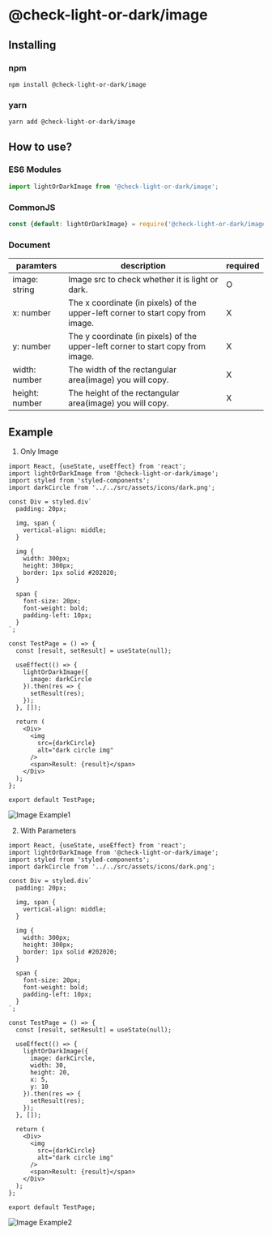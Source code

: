 # @check-light-or-dark/image

## Installing

### npm
```
npm install @check-light-or-dark/image
```

### yarn
```
yarn add @check-light-or-dark/image
```

## How to use?

### ES6 Modules
```javascript
import lightOrDarkImage from '@check-light-or-dark/image';
```

### CommonJS
```javascript
const {default: lightOrDarkImage} = require('@check-light-or-dark/image');
```

### Document
| paramters 	| description 	| required 	|
|--------------	|-------------------------------------------------------------------------------------------------------------------------------------------------------------------------------------------------------------------------------------------------------------------------------------------------------------------------------------------------------------------------------------------------------	|----------	|
| image: string 	| Image src to check whether it is light or dark. 	| O 	|
| x: number 	| The x coordinate (in pixels) of the upper-left corner to start copy from image. 	| X 	|
| y: number 	| The y coordinate (in pixels) of the upper-left corner to start copy from image. 	| X 	|
| width: number 	| The width of the rectangular area(image) you will copy. 	| X 	|
| height: number 	| The height of the rectangular area(image) you will copy. 	| X 	|

## Example
1. Only Image

```JSX
import React, {useState, useEffect} from 'react';
import lightOrDarkImage from '@check-light-or-dark/image';
import styled from 'styled-components';
import darkCircle from '../../src/assets/icons/dark.png';

const Div = styled.div`
  padding: 20px;

  img, span {
    vertical-align: middle;
  }

  img {
    width: 300px;
    height: 300px;
    border: 1px solid #202020;
  }

  span {
    font-size: 20px;
    font-weight: bold;
    padding-left: 10px;
  }
`;

const TestPage = () => {
  const [result, setResult] = useState(null);

  useEffect(() => {
    lightOrDarkImage({
      image: darkCircle
    }).then(res => {
      setResult(res);
    });
  }, []);

  return (
    <Div>
      <img
        src={darkCircle}
        alt="dark circle img"
      />
      <span>Result: {result}</span>
    </Div>
  );
};

export default TestPage;
```

![Image Example1](https://user-images.githubusercontent.com/23455736/82748841-fc09f400-9ddf-11ea-8f67-0a4630836ed1.png)

2. With Parameters
```JSX
import React, {useState, useEffect} from 'react';
import lightOrDarkImage from '@check-light-or-dark/image';
import styled from 'styled-components';
import darkCircle from '../../src/assets/icons/dark.png';

const Div = styled.div`
  padding: 20px;

  img, span {
    vertical-align: middle;
  }

  img {
    width: 300px;
    height: 300px;
    border: 1px solid #202020;
  }

  span {
    font-size: 20px;
    font-weight: bold;
    padding-left: 10px;
  }
`;

const TestPage = () => {
  const [result, setResult] = useState(null);

  useEffect(() => {
    lightOrDarkImage({
      image: darkCircle,
      width: 30,
      height: 20,
      x: 5,
      y: 10
    }).then(res => {
      setResult(res);
    });
  }, []);

  return (
    <Div>
      <img
        src={darkCircle}
        alt="dark circle img"
      />
      <span>Result: {result}</span>
    </Div>
  );
};

export default TestPage;
```

![Image Example2](https://user-images.githubusercontent.com/23455736/82748855-12b04b00-9de0-11ea-940c-84c5a9271513.png)
